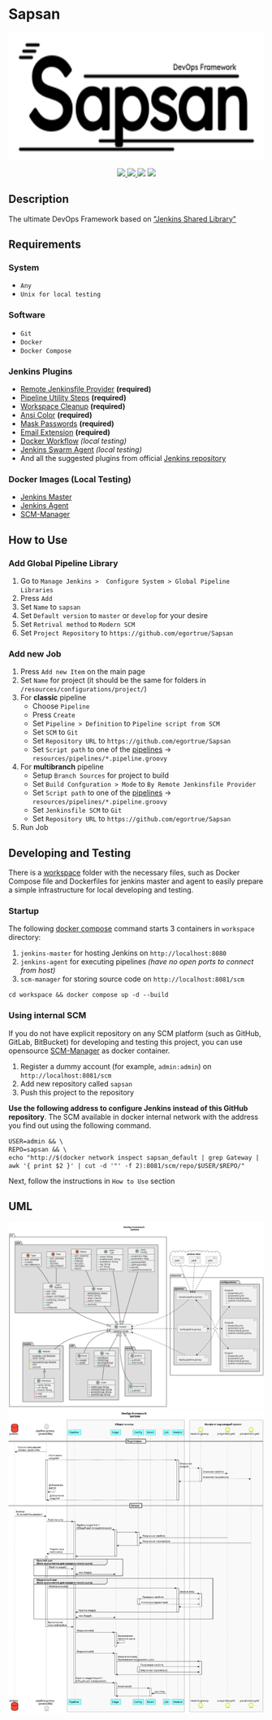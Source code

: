 # Sapsan

<p align="center"><img src="img/logo.svg" height="250"></p>
<p align="center">
    <a href="https://groovy-lang.org">
        <img src="https://img.shields.io/badge/runs%20on-Groovy-ffa">
    </a>
    <a href="https://www.jenkins.io">
        <img src="https://img.shields.io/badge/runs%20by-Jenkins-fef">
    </a>
    <a><img src="https://img.shields.io/badge/platform-Unix-aff"></a>
    <a><img src="https://img.shields.io/github/repo-size/egortrue/Sapsan"></a>
</p>

## Description

The ultimate DevOps Framework based
on ["Jenkins Shared Library"](https://www.jenkins.io/doc/book/pipeline/shared-libraries/)

## Requirements

### System

- `Any`
- `Unix for local testing`

### Software

- `Git`
- `Docker`
- `Docker Compose`

### Jenkins Plugins

- [Remote Jenkinsfile Provider](https://plugins.jenkins.io/remote-file/) **(required)**
- [Pipeline Utility Steps](https://plugins.jenkins.io/pipeline-utility-steps/) **(required)**
- [Workspace Cleanup](https://plugins.jenkins.io/ws-cleanup/) **(required)**
- [Ansi Color](https://plugins.jenkins.io/ansicolor/) **(required)**
- [Mask Passwords](https://plugins.jenkins.io/mask-passwords/) **(required)**
- [Email Extension](https://plugins.jenkins.io/email-ext/) **(required)**
- [Docker Workflow](https://plugins.jenkins.io/docker-workflow/) _(local testing)_
- [Jenkins Swarm Agent](https://plugins.jenkins.io/swarm/) _(local testing)_
- And all the suggested plugins from
  official [Jenkins repository](https://github.com/jenkinsci/jenkins/blob/master/core/src/main/resources/jenkins/install/platform-plugins.json)

### Docker Images (Local Testing)

- [Jenkins Master](https://hub.docker.com/r/jenkins/jenkins)
- [Jenkins Agent](https://hub.docker.com/r/jenkins/agent)
- [SCM-Manager](https://scm-manager.org)

## How to Use

### Add Global Pipeline Library

1. Go to `Manage Jenkins >  Configure System > Global Pipeline Libraries`
2. Press `Add`
3. Set `Name` to `sapsan`
4. Set `Default version` to `master` or `develop` for your desire
5. Set `Retrival method` to `Modern SCM`
6. Set `Project Repository` to `https://github.com/egortrue/Sapsan`

### Add new Job

1. Press `Add new Item` on the main page
2. Set `Name` for project (it should be the same for folders in `/resources/configurations/project/`)
3. For **classic** pipeline
    - Choose `Pipeline`
    - Press `Create`
    - Set `Pipeline > Definition` to `Pipeline script from SCM`
    - Set `SCM` to `Git`
    - Set `Repository URL` to `https://github.com/egortrue/Sapsan`
    - Set `Script path` to one of the [pipelines](/resources/pipelines/) -> `resources/pipelines/*.pipeline.groovy`
4. For **multibranch** pipeline
    - Setup `Branch Sources` for project to build
    - Set `Build Confguration > Mode` to `By Remote Jenkinsfile Provider`
    - Set `Script path` to one of the [pipelines](/resources/pipelines/) -> `resources/pipelines/*.pipeline.groovy`
    - Set `Jenkinsfile SCM` to `Git`
    - Set `Repository URL` to `https://github.com/egortrue/Sapsan`
5. Run Job

## Developing and Testing

There is a [workspace](workspace) folder with the necessary files,
such as Docker Compose file and Dockerfiles for jenkins master and agent
to easily prepare a simple infrastructure for local developing and testing.

### Startup

The following [docker compose](/workspace/docker-compose.yml) command starts 3 containers in `workspace` directory:

1. `jenkins-master` for hosting Jenkins on `http://localhost:8080`
2. `jenkins-agent` for executing pipelines _(have no open ports to connect from host)_
3. `scm-manager` for storing source code on `http://localhost:8081/scm`

```shell
cd workspace && docker compose up -d --build
```

### Using internal SCM

If you do not have explicit repository on any SCM platform (such as GitHub, GitLab, BitBucket)
for developing and testing this project, you can use opensource
[SCM-Manager](https://scm-manager.org) as docker container.

1. Register a dummy account (for example, `admin:admin`) on `http://localhost:8081/scm`
2. Add new repository called `sapsan`
3. Push this project to the repository

**Use the following address to configure Jenkins instead of this GitHub repository**.
The SCM available in docker internal network with the address you find out using the following command.

```shell
USER=admin && \
REPO=sapsan && \
echo "http://$(docker network inspect sapsan_default | grep Gateway | awk '{ print $2 }' | cut -d '"' -f 2):8081/scm/repo/$USER/$REPO/"
```

Next, follow the instructions in `How to Use` section

## UML

<img src="img/classes.svg">
<img src="img/sequence.svg">
